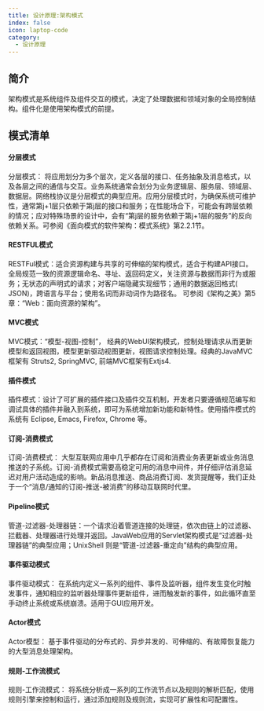 ```yaml
---
title: 设计原理:架构模式
index: false
icon: laptop-code
category:
  - 设计原理
---
```


## 简介

架构模式是系统组件及组件交互的模式，决定了处理数据和领域对象的全局控制结构。组件化是使用架构模式的前提。

## 模式清单

#### 分层模式

分层模式：
将应用划分为多个层次，定义各层的接口、任务抽象及消息格式，以及各层之间的通信与交互。业务系统通常会划分为业务逻辑层、服务层、领域层、数据层。网络栈协议是分层模式的典型应用。应用分层模式时，为确保系统可维护性，通常第j+1层只依赖于第j层的接口和服务；在性能场合下，可能会有跨层依赖的情况；应对特殊场景的设计中，会有“第j层的服务依赖于第j+1层的服务”的反向依赖关系。可参阅《面向模式的软件架构：模式系统》第2.2.1节。

#### RESTFUL模式

RESTFul模式：适合资源构建与共享的可伸缩的架构模式，适合于构建API接口。全局规范一致的资源逻辑命名、寻址、返回码定义，关注资源与数据而非行为或服务；无状态的声明式的请求；对客户端隐藏实现细节；通用的数据返回格式(
JSON)，跨语言与平台；使用名词而非动词作为路径名。 可参阅《架构之美》第5章：“Web：面向资源的架构”。

#### MVC模式

MVC模式：“模型-视图-控制”， 经典的WebUI架构模式，控制处理请求从而更新模型和返回视图，模型更新驱动视图更新，视图请求控制处理。经典的JavaMVC框架有
Struts2, SpringMVC, 前端MVC框架有Extjs4.

#### 插件模式

插件模式：设计了可扩展的插件接口及插件交互机制，开发者只要遵循规范编写和调试具体的插件并融入到系统，即可为系统增加新功能和新特性。使用插件模式的系统有
Eclipse, Emacs, Firefox, Chrome 等。

#### 订阅-消费模式

订阅-消费模式：
大型互联网应用中几乎都存在订阅和消费业务表更新或业务消息推送的子系统。订阅-消费模式需要高稳定可用的消息中间件，并仔细评估消息延迟对用户活动造成的影响。新品消息推送、商品消费订阅、发货提醒等，我们正处于一个“消息/通知的订阅-推送-被消费”的移动互联网时代里。

#### Pipeline模式

管道-过滤器-处理器链：一个请求沿着管道连接的处理链，依次由链上的过滤器、拦截器、处理器进行处理并返回。JavaWeb应用的Servlet架构模式是“过滤器-处理器链”的典型应用；UnixShell
则是“管道-过滤器-重定向”结构的典型应用。

#### 事件驱动模式

事件驱动模式： 在系统内定义一系列的组件、事件及监听器，组件发生变化时触发事件，通知相应的监听器处理事件更新组件，进而触发新的事件，如此循环直至手动终止系统或系统崩溃。适用于GUI应用开发。

#### Actor模式

Actor模型：
基于事件驱动的分布式的、异步并发的、可伸缩的、有故障恢复能力的大型消息处理架构。

#### 规则-工作流模式

规则-工作流模式： 将系统分析成一系列的工作流节点以及规则的解析匹配，使用规则引擎来控制和运行，通过添加规则及规则流，实现可扩展性和可配置性。

